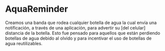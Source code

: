 # AquaReminder
Creamos una banda que rodea cualquier botella de agua la cual envía una notificación, a través de una aplicación, para advertir su [del celular] distancia de la botella. Esto fue pensado para aquellos que están perdiendo botellas de agua debido al olvido y para incentivar el uso de botellas de agua reutilizables.
